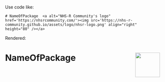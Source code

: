 Use code like:

```
# NameOfPackage  <a alt="NHS-R Community's logo" href='https://nhsrcommunity.com/'><img src='https://nhs-r-community.github.io/assets/logo/nhsr-logo.png' align="right" height="80" /></a>
```

Rendered:

# NameOfPackage  <a alt="NHS-R Community's logo" href='https://nhsrcommunity.com/'><img src=' https://raw.githubusercontent.com/nhs-r-community/assets/main/logo/nhsr-logo.svg' align="right" height="80" /></a>
